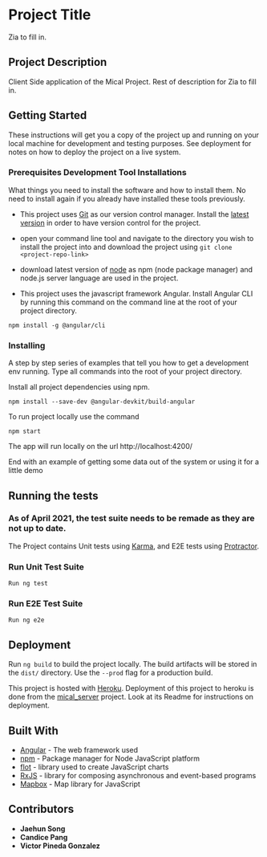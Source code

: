 # Project Title

Zia to fill in.

## Project Description

Client Side application of the Mical Project.
Rest of description for Zia to fill in.

## Getting Started

These instructions will get you a copy of the project up and running on your local machine for development and testing purposes. See deployment for notes on how to deploy the project on a live system.

### Prerequisites Development Tool Installations

What things you need to install the software and how to install them. No need to install again if you already have installed these tools previously.

- This project uses [Git](https://git-scm.com/) as our version control manager. Install the [latest version](https://git-scm.com/downloads) in order to have version control for the project.

- open your command line tool and navigate to the directory you wish to install the project into and download the project using `git clone <project-repo-link>`

- download latest version of [node](https://nodejs.org/en/download/) as npm (node package manager) and node.js server language are used in the project.

- This project uses the javascript framework Angular. Install Angular CLI by running this command on the command line at the root of your project directory.

```
npm install -g @angular/cli
```

### Installing

A step by step series of examples that tell you how to get a development env running. Type all commands into the root of your project directory.

Install all project dependencies using npm.

```
npm install --save-dev @angular-devkit/build-angular
```

To run project locally use the command

```
npm start
```

The app will run locally on the url http://localhost:4200/

End with an example of getting some data out of the system or using it for a little demo

## Running the tests

### As of April 2021, the test suite needs to be remade as they are not up to date.

The Project contains Unit tests using [Karma](https://karma-runner.github.io), and E2E tests using [Protractor](http://www.protractortest.org/).

### Run Unit Test Suite

```
Run ng test
```

### Run E2E Test Suite

```
Run ng e2e
```

## Deployment

Run `ng build` to build the project locally. The build artifacts will be stored in the `dist/` directory. Use the `--prod` flag for a production build.

This project is hosted with [Heroku](https://www.heroku.com).
Deployment of this project to heroku is done from the [mical_server](https://github.com/AgriculturalEvidence/mical_server) project. Look at its Readme for instructions on deployment.

## Built With

- [Angular](https://angular.io/) - The web framework used
- [npm](https://www.npmjs.com/) - Package manager for Node JavaScript platform
- [flot](https://www.flotcharts.org/) - library used to create JavaScript charts
- [RxJS](https://rxjs-dev.firebaseapp.com/guide/overview) - library for composing asynchronous and event-based programs
- [Mapbox](https://www.mapbox.com/) - Map library for JavaScript

## Contributors

- **Jaehun Song**
- **Candice Pang**
- **Victor Pineda Gonzalez**
